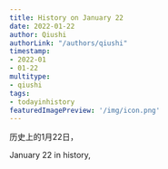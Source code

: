 ```yaml
---
title: History on January 22
date: 2022-01-22
author: Qiushi 
authorLink: "/authors/qiushi"
timestamp: 
- 2022-01
- 01-22
multitype: 
- qiushi
tags: 
- todayinhistory
featuredImagePreview: '/img/icon.png'
---
```









历史上的1月22日，

January 22 in history, 

<!--more-->

